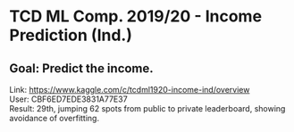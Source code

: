 # TCD ML Comp. 2019/20 - Income Prediction (Ind.)
## Goal: Predict the income.

Link: https://www.kaggle.com/c/tcdml1920-income-ind/overview<br/>
User: CBF6ED7EDE3831A77E37<br/>
Result: 29th, jumping 62 spots from public to private leaderboard, showing avoidance of overfitting.
